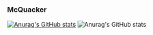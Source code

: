### McQuacker

[![Anurag's GitHub stats](https://github-readme-stats.vercel.app/api?username=McQuacker)](https://github.com/anuraghazra/github-readme-stats)
![Anurag's GitHub stats](https://github-readme-stats.vercel.app/api?username=McQuacker&show_icons=true&theme=radical)




<!--
**McQuacker/McQuacker** is a ✨ _special_ ✨ repository because its `README.md` (this file) appears on your GitHub profile.

Here are some ideas to get you started:

- 🔭 I’m currently working on ...
- 🌱 I’m currently learning ...
- 👯 I’m looking to collaborate on ...
- 🤔 I’m looking for help with ...
- 💬 Ask me about ...
- 📫 How to reach me: ...
- 😄 Pronouns: ...
- ⚡ Fun fact: ...
-->
